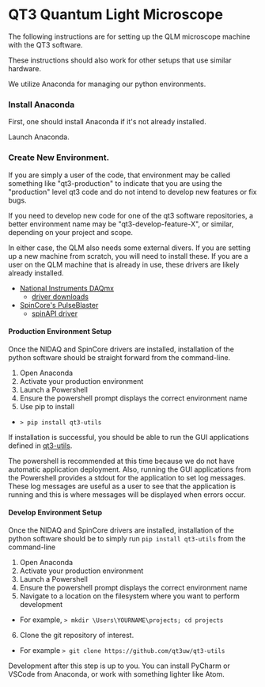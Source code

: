 # QT3 Quantum Light Microscope

The following instructions are for setting up the QLM microscope machine
with the QT3 software.

These instructions should also work for other setups that use similar hardware.

We utilize Anaconda for managing our python environments.

### Install Anaconda

First, one should install Anaconda if it's not already installed.

Launch Anaconda.

### Create New Environment.

If you are simply a user of the code,
that environment may be called something like "qt3-production" to indicate
that you are using the "production" level qt3 code and do not intend to
develop new features or fix bugs.

If you need to develop new code for
one of the qt3 software repositories, a better environment name may be "qt3-develop-feature-X",
or similar, depending on your project and scope.

In either case, the QLM also needs some external divers.
If you are setting up a new machine from scratch, you will
need to install these. If you are a user on the QLM machine that is already in
use, these drivers are likely already installed.

* [National Instruments DAQmx](https://nidaqmx-python.readthedocs.io/en/latest/)
  * [driver downloads](http://www.ni.com/downloads/)
* [SpinCore's PulseBlaster](https://www.spincore.com/pulseblaster.html)
  * [spinAPI driver](http://www.spincore.com/support/spinapi/)

#### Production Environment Setup

Once the NIDAQ and SpinCore drivers are installed, installation of the python
software should be straight forward from the command-line.

1. Open Anaconda
2. Activate your production environment
3. Launch a Powershell
4. Ensure the powershell prompt displays the correct environment name
5. Use pip to install
  * `> pip install qt3-utils`

If installation is successful, you should be able to run the GUI applications
defined in [qt3-utils](https://github.com/qt3uw/qt3-utils).

The powershell is recommended at this time because we do not have automatic
application deployment. Also, running the GUI applications from the Powershell
provides a stdout for the application to set log messages. These log messages
are useful as a user to see that the application is running and this is where
messages will be displayed when errors occur.

#### Develop Environment Setup

Once the NIDAQ and SpinCore drivers are installed, installation of the python
software should be to simply run `pip install qt3-utils` from the command-line

1. Open Anaconda
2. Activate your production environment
3. Launch a Powershell
4. Ensure the powershell prompt displays the correct environment name
5. Navigate to a location on the filesystem where you want to perform development
  * For example, `> mkdir \Users\YOURNAME\projects; cd projects`
6. Clone the git repository of interest.
  * For example `> git clone https://github.com/qt3uw/qt3-utils`

Development after this step is up to you. You can install PyCharm or VSCode from
Anaconda, or work with something lighter like Atom.
